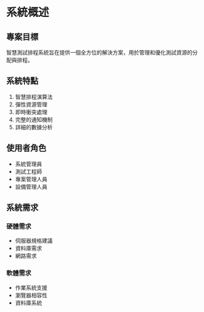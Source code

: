 # 系統概述

## 專案目標
智慧測試排程系統旨在提供一個全方位的解決方案，用於管理和優化測試資源的分配與排程。

## 系統特點
1. 智慧排程演算法
2. 彈性資源管理
3. 即時衝突處理
4. 完整的通知機制
5. 詳細的數據分析

## 使用者角色
- 系統管理員
- 測試工程師
- 專案管理人員
- 設備管理人員

## 系統需求
### 硬體需求
- 伺服器規格建議
- 資料庫需求
- 網路需求

### 軟體需求
- 作業系統支援
- 瀏覽器相容性
- 資料庫系統
